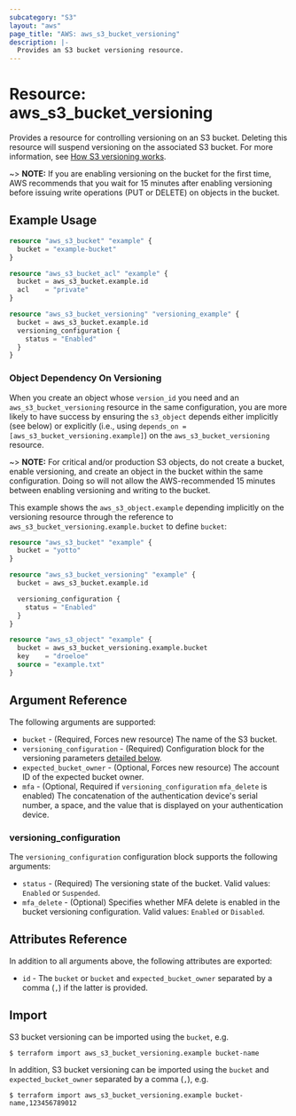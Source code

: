 ```yaml
---
subcategory: "S3"
layout: "aws"
page_title: "AWS: aws_s3_bucket_versioning"
description: |-
  Provides an S3 bucket versioning resource.
---
```


# Resource: aws_s3_bucket_versioning

Provides a resource for controlling versioning on an S3 bucket.
Deleting this resource will suspend versioning on the associated S3 bucket.
For more information, see [How S3 versioning works](https://docs.aws.amazon.com/AmazonS3/latest/userguide/manage-versioning-examples.html).

~> **NOTE:** If you are enabling versioning on the bucket for the first time, AWS recommends that you wait for 15 minutes after enabling versioning before issuing write operations (PUT or DELETE) on objects in the bucket.

## Example Usage

```terraform
resource "aws_s3_bucket" "example" {
  bucket = "example-bucket"
}

resource "aws_s3_bucket_acl" "example" {
  bucket = aws_s3_bucket.example.id
  acl    = "private"
}

resource "aws_s3_bucket_versioning" "versioning_example" {
  bucket = aws_s3_bucket.example.id
  versioning_configuration {
    status = "Enabled"
  }
}
```

### Object Dependency On Versioning

When you create an object whose `version_id` you need and an `aws_s3_bucket_versioning` resource in the same configuration, you are more likely to have success by ensuring the `s3_object` depends either implicitly (see below) or explicitly (i.e., using `depends_on = [aws_s3_bucket_versioning.example]`) on the `aws_s3_bucket_versioning` resource.

~> **NOTE:** For critical and/or production S3 objects, do not create a bucket, enable versioning, and create an object in the bucket within the same configuration. Doing so will not allow the AWS-recommended 15 minutes between enabling versioning and writing to the bucket.

This example shows the `aws_s3_object.example` depending implicitly on the versioning resource through the reference to `aws_s3_bucket_versioning.example.bucket` to define `bucket`:

```terraform
resource "aws_s3_bucket" "example" {
  bucket = "yotto"
}

resource "aws_s3_bucket_versioning" "example" {
  bucket = aws_s3_bucket.example.id

  versioning_configuration {
    status = "Enabled"
  }
}

resource "aws_s3_object" "example" {
  bucket = aws_s3_bucket_versioning.example.bucket
  key    = "droeloe"
  source = "example.txt"
}
```

## Argument Reference

The following arguments are supported:

* `bucket` - (Required, Forces new resource) The name of the S3 bucket.
* `versioning_configuration` - (Required) Configuration block for the versioning parameters [detailed below](#versioning_configuration).
* `expected_bucket_owner` - (Optional, Forces new resource) The account ID of the expected bucket owner.
* `mfa` - (Optional, Required if `versioning_configuration` `mfa_delete` is enabled) The concatenation of the authentication device's serial number, a space, and the value that is displayed on your authentication device.

### versioning_configuration

The `versioning_configuration` configuration block supports the following arguments:

* `status` - (Required) The versioning state of the bucket. Valid values: `Enabled` or `Suspended`.
* `mfa_delete` - (Optional) Specifies whether MFA delete is enabled in the bucket versioning configuration. Valid values: `Enabled` or `Disabled`.

## Attributes Reference

In addition to all arguments above, the following attributes are exported:

* `id` - The `bucket` or `bucket` and `expected_bucket_owner` separated by a comma (`,`) if the latter is provided.

## Import

S3 bucket versioning can be imported using the `bucket`, e.g.

```
$ terraform import aws_s3_bucket_versioning.example bucket-name
```

In addition, S3 bucket versioning can be imported using the `bucket` and `expected_bucket_owner` separated by a comma (`,`), e.g.

```
$ terraform import aws_s3_bucket_versioning.example bucket-name,123456789012
```
